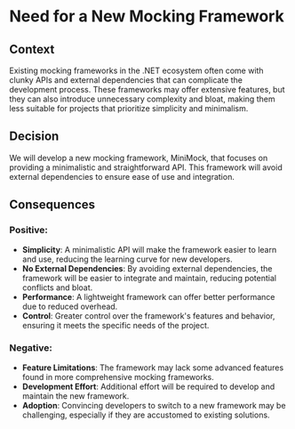 ﻿# Need for a New Mocking Framework

## Context

Existing mocking frameworks in the .NET ecosystem often come with clunky APIs and external dependencies that can complicate the development process. These frameworks may offer extensive features, but they can also introduce unnecessary complexity and bloat, making them less suitable for projects that prioritize simplicity and minimalism.

## Decision

We will develop a new mocking framework, MiniMock, that focuses on providing a minimalistic and straightforward API. This framework will avoid external dependencies to ensure ease of use and integration.

## Consequences

### Positive:

- **Simplicity**: A minimalistic API will make the framework easier to learn and use, reducing the learning curve for new developers.
- **No External Dependencies**: By avoiding external dependencies, the framework will be easier to integrate and maintain, reducing potential conflicts and bloat.
- **Performance**: A lightweight framework can offer better performance due to reduced overhead.
- **Control**: Greater control over the framework's features and behavior, ensuring it meets the specific needs of the project.

### Negative:

- **Feature Limitations**: The framework may lack some advanced features found in more comprehensive mocking frameworks.
- **Development Effort**: Additional effort will be required to develop and maintain the new framework.
- **Adoption**: Convincing developers to switch to a new framework may be challenging, especially if they are accustomed to existing solutions.
